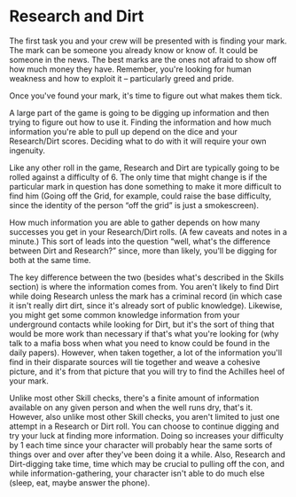 # Research and Dirt
The first task you and your crew will be presented with is finding your mark.  The mark can be someone you already know or know of.  It could be someone in the news.  The best marks are the ones not afraid to show off how much money they have.  Remember, you're looking for human weakness and how to exploit it – particularly greed and pride.

Once you've found your mark, it's time to figure out what makes them tick.  

A large part of the game is going to be digging up information and then trying to figure out how to use it.  Finding the information and how much information you're able to pull up depend on the dice and your Research/Dirt scores.  Deciding what to do with it will require your own ingenuity.

Like any other roll in the game, Research and Dirt are typically going to be rolled against a difficulty of 6.  The only time that might change is if the particular mark in question has done something to make it more difficult to find him (Going off the Grid, for example, could raise the base difficulty, since the identity of the person “off the grid” is just a smokescreen).

How much information you are able to gather depends on how many successes you get in your Research/Dirt rolls.  (A few caveats and notes in a minute.)  This sort of leads into the question “well, what's the difference between Dirt and Research?” since, more than likely, you'll be digging for both at the same time.

The key difference between the two (besides what's described in the Skills section) is where the information comes from.  You aren't likely to find Dirt while doing Research unless the mark has a criminal record (in which case it isn't really dirt dirt, since it's already sort of public knowledge).  Likewise, you might get some common knowledge information from your underground contacts while looking for Dirt, but it's the sort of thing that would be more work than necessary if that's what you're looking for (why talk to a mafia boss when what you need to know could be found in the daily papers).  However, when taken together, a lot of the information you'll find in their disparate sources will tie together and weave a cohesive picture, and it's from that picture that you will try to find the Achilles heel of your mark.

Unlike most other Skill checks, there's a finite amount of information available on any given person and when the well runs dry, that's it.  However, also unlike most other Skill checks, you aren't limited to just one attempt in a Research or Dirt roll.  You can choose to continue digging and try your luck at finding more information.  Doing so increases your difficulty by 1 each time since your character will probably hear the same sorts of things over and over after they've been doing it a while.  Also, Research and Dirt-digging take time, time which may be crucial to pulling off the con, and while information-gathering, your character isn't able to do much else (sleep, eat, maybe answer the phone).  
